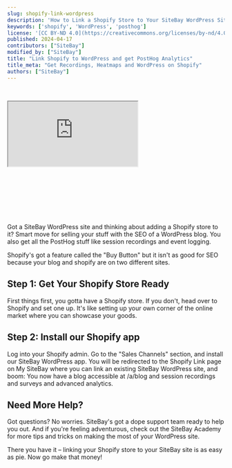 ```yaml
---
slug: shopify-link-wordpress
description: 'How to Link a Shopify Store to Your SiteBay WordPress Site'
keywords: ['shopify', 'WordPress', 'posthog']
license: '[CC BY-ND 4.0](https://creativecommons.org/licenses/by-nd/4.0)'
published: 2024-04-17
contributors: ["SiteBay"]
modified_by: ["SiteBay"]
title: "Link Shopify to WordPress and get PostHog Analytics"
title_meta: "Get Recordings, Heatmaps and WordPress on Shopify"
authors: ["SiteBay"]
---
```


<!-- START_VERBATIM -->
<div class="relative w-full" style="padding-bottom: 56.25%; padding-top: 30px; height: 0; overflow: hidden;">
    <iframe
            class="absolute top-0 left-0 right-0 bottom-0 w-full h-full"
            src="https://www.youtube.com/embed/Mrw5X8FYpwI?modestbranding=1&autoplay=1"
            allow="accelerometer; autoplay; clipboard-write; encrypted-media; gyroscope; picture-in-picture"
            allowfullscreen
    ></iframe>
</div>
<!-- END_VERBATIM -->
Got a SiteBay WordPress site and thinking about adding a Shopify store to it? 
Smart move for selling your stuff with the SEO of a WordPress blog. You also get all the PostHog stuff like session recordings and event logging.

Shopify's got a feature called the "Buy Button" but it isn't as good for SEO because your blog and shopify are on two different sites. 

## Step 1: Get Your Shopify Store Ready

First things first, you gotta have a Shopify store. If you don't, head over to Shopify and set one up. It's like setting up your own corner of the online market where you can showcase your goods.

## Step 2: Install our Shopify app

Log into your Shopify admin.
Go to the "Sales Channels" section, and install our SiteBay WordPress app.
You will be redirected to the Shopify Link page on My SiteBay where you can link an existing SiteBay WordPress site, and boom: You now have a blog accessible at /a/blog and session recordings and surveys and advanced analytics.


## Need More Help?

Got questions? No worries. SiteBay's got a dope support team ready to help you out. And if you're feeling adventurous, check out the SiteBay Academy for more tips and tricks on making the most of your WordPress site.

There you have it – linking your Shopify store to your SiteBay site is as easy as pie. Now go make that money!